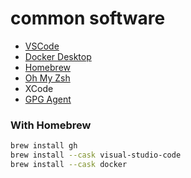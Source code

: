 # common software

- [VSCode](https://code.visualstudio.com/download)
- [Docker Desktop](https://docs.docker.com/desktop/setup/install/mac-install/)
- [Homebrew](https://brew.sh/)
- [Oh My Zsh](https://ohmyz.sh/#install)
- XCode
- [GPG Agent](https://gpgtools.org/)

### With Homebrew

```zsh
brew install gh
brew install --cask visual-studio-code
brew install --cask docker
```
